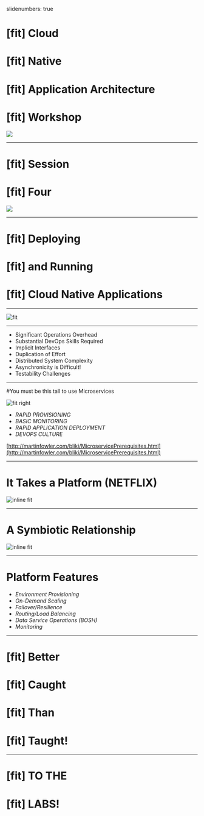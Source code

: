 slidenumbers: true

# [fit] Cloud
# [fit] Native
# [fit] Application Architecture
# [fit] Workshop
![](https://raw.githubusercontent.com/spring-projects/spring-cloud/gh-pages/img/project-icon-large.png)

---

# [fit] Session
# [fit] Four
![](Common/images/cf_logo.png)

---

# [fit] Deploying  
# [fit] and Running
# [fit] Cloud Native Applications

---

![fit](Common/images/high_scale.png)

---

- Significant Operations Overhead
- Substantial DevOps Skills Required
- Implicit Interfaces
- Duplication of Effort
- Distributed System Complexity
- Asynchronicity is Difficult!
- Testability Challenges

---

#You must be this tall to use Microservices

![fit right](Common/images/freakout.jpg)

* _RAPID PROVISIONING_
* _BASIC MONITORING_
* _RAPID APPLICATION DEPLOYMENT_
* _DEVOPS CULTURE_

[http://martinfowler.com/bliki/MicroservicePrerequisites.html](http://martinfowler.com/bliki/MicroservicePrerequisites.html)

---

# It Takes a Platform (NETFLIX)

![inline fit](Common/images/takes_a_platform.png)

---

# A Symbiotic Relationship

![inline fit](Common/images/symbiotic.png)

---

# Platform Features

* _Environment Provisioning_
* _On-Demand Scaling_
* _Failover/Resilience_
* _Routing/Load Balancing_
* _Data Service Operations (BOSH)_
* _Monitoring_

---

# [fit] Better
# [fit] Caught
# [fit] Than
# [fit] Taught!

---

# [fit] TO THE
# [fit] LABS!
